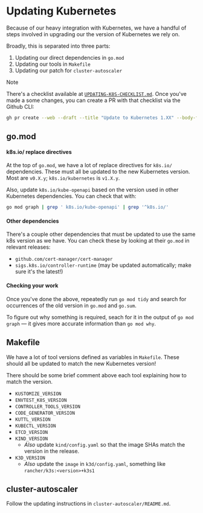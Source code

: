 # Updating Kubernetes

Because of our heavy integration with Kubernetes, we have a handful of steps involved in upgrading
our the version of Kubernetes we rely on.

Broadly, this is separated into three parts:

1. Updating our direct dependencies in `go.mod`
2. Updating our tools in `Makefile`
3. Updating our patch for `cluster-autoscaler`

> [!NOTE]
> There's a checklist available at [`UPDATING-K8S-CHECKLIST.md`](./UPDATING-K8S-CHECKLIST.md).
> Once you've made a some changes, you can create a PR with that checklist via the Github CLI:
> ```sh
> gh pr create --web --draft --title "Update to Kubernetes 1.XX" --body-file 'UPDATING-K8S-CHECKLIST.md'
> ```

## go.mod

#### k8s.io/ replace directives

At the top of `go.mod`, we have a lot of replace directives for `k8s.io/` dependencies. These must
all be updated to the new Kubernetes version. Most are `v0.X.y`; `k8s.io/kubernetes` is `v1.X.y`.

Also, update `k8s.io/kube-openapi` based on the version used in other Kubernetes dependencies. You
can check that with:
```sh
go mod graph | grep ' k8s.io/kube-openapi' | grep '^k8s.io/'
```

#### Other dependencies

There's a couple other dependencies that must be updated to use the same k8s version as we have. You
can check these by looking at their `go.mod` in relevant releases:

- `github.com/cert-manager/cert-manager`
- `sigs.k8s.io/controller-runtime` (may be updated automatically; make sure it's the latest!)

#### Checking your work

Once you've done the above, repeatedly run `go mod tidy` and search for occurrences of the old
version in `go.mod` and `go.sum`.

To figure out why something is required, seach for it in the output of `go mod graph` — it gives
more accurate information than `go mod why`.

## Makefile

We have a lot of tool versions defined as variables in `Makefile`. These should all be updated to
match the new Kubernetes version!

There should be some brief comment above each tool explaining how to match the version.

- `KUSTOMIZE_VERSION`
- `ENVTEST_K8S_VERSION`
- `CONTROLLER_TOOLS_VERSION`
- `CODE_GENERATOR_VERSION`
- `KUTTL_VERSION`
- `KUBECTL_VERSION`
- `ETCD_VERSION`
- `KIND_VERSION`
  - *Also* update `kind/config.yaml` so that the image SHAs match the version in the release.
- `K3D_VERSION`
  - *Also* update the `image` in `k3d/config.yaml`, something like `rancher/k3s:<version>+k3s1`

## cluster-autoscaler

Follow the updating instructions in `cluster-autoscaler/README.md`.

